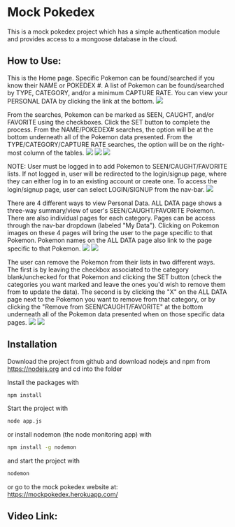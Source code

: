 # Mock Pokedex 

This is a mock pokedex project which has a simple authentication module 
and provides access to a mongoose database in the cloud.



## How to Use: 

This is the Home page. Specific Pokemon can be found/searched if you know their NAME or POKEDEX #. 
A list of Pokemon can be found/searched by TYPE, CATEGORY, and/or a minimum CAPTURE RATE. You can view your PERSONAL DATA by clicking the link at the bottom. 
<img class="image w-100" src="/public/images/homePg.png"></img>

From the searches, Pokemon can be marked as SEEN, CAUGHT, and/or FAVORITE using the checkboxes. Click the SET button to complete the process. From the NAME/POKEDEX# searches, the option will be at the bottom underneath all of the Pokemon data presented. From the TYPE/CATEGORY/CAPTURE RATE searches, the option will be on the right-most column of the tables. 
<img class="image w-100" src="/public/images/specificSearch.png"></img>
<img class="image w-100" src="/public/images/specificSearch-checkboxes.png"></img>
<img class="image w-100" src="/public/images/listSearch.png"></img>

NOTE: User must be logged in to add Pokemon to SEEN/CAUGHT/FAVORITE lists. If not logged in, user will be redirected to the login/signup page, where they can either log in to an existing account or create one. To access the login/signup page, user can select LOGIN/SIGNUP from the nav-bar.
<img class="image w-100" src="/public/images/login-signup.png"></img>

There are 4 different ways to view Personal Data. ALL DATA page shows a three-way summary/view of user's SEEN/CAUGHT/FAVORITE Pokemon. There are also individual pages for each category. Pages can be access through the nav-bar dropdown (labeled "My Data"). Clicking on Pokemon images on these 4 pages will bring the user to the page specific to that Pokemon. Pokemon names on the ALL DATA page also link to the page specific to that Pokemon. 
<img class="image w-100" src="/public/images/allData.png"></img>
<img class="image w-100" src="/public/images/specificData.png"></img>

The user can remove the Pokemon from their lists in two different ways. The first is by leaving the checkbox associated to the category blank/unchecked for that Pokemon and clicking the SET button (check the categories you want marked and leave the ones you'd wish to remove them from to update the data). The second is by clicking the "X" on the ALL DATA page next to the Pokemon you want to remove from that category, or by clicking the "Remove from SEEN/CAUGHT/FAVORITE" at the bottom underneath all of the Pokemon data presented when on those specific data pages. 
<img class="image w-100" src="/public/images/allData-remove.png"></img>
<img class="image w-100" src="/public/images/specificData-remove.png"></img>



## Installation
Download the project from github and download nodejs and npm from https://nodejs.org
and cd into the folder

Install the packages with
``` bash
npm install
```
Start the project with
``` bash
node app.js
```
or install nodemon (the node monitoring app) with
``` bash
npm install -g nodemon
```
and start the project with
``` bash
nodemon
```
or go to the mock pokedex website at: 
https://mockpokedex.herokuapp.com/



## Video Link:

